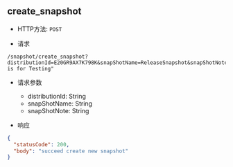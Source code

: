 ## create_snapshot

- HTTP方法: `POST`

- 请求
```http request
/snapshot/create_snapshot?distributionId=E20GR9AX7K798K&snapShotName=ReleaseSnapshot&snapShotNote="This is for Testing"
```

- 请求参数
    - distributionId: String
    - snapShotName: String
    - snapShotNote: String


- 响应
```json
{
  "statusCode": 200,
  "body": "succeed create new snapshot"
}
```
